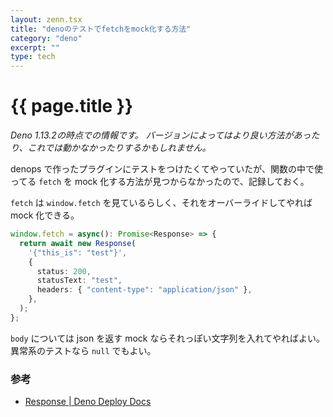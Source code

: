 ```yaml
---
layout: zenn.tsx
title: "denoのテストでfetchをmock化する方法"
category: "deno"
excerpt: ""
type: tech
---
```


# {{ page.title }}

_Deno 1.13.2の時点での情報です。_
_バージョンによってはより良い方法があったり、これでは動かなかったりするかもしれません。_

denops で作ったプラグインにテストをつけたくてやっていたが、関数の中で使ってる `fetch` を mock 化する方法が見つからなかったので、記録しておく。

`fetch` は `window.fetch` を見ているらしく、それをオーバーライドしてやれば mock 化できる。

```typescript
window.fetch = async(): Promise<Response> => {
  return await new Response(
    '{"this_is": "test"}',
    {
      status: 200,
      statusText: "test",
      headers: { "content-type": "application/json" },
    },
  );
};
```

`body` については json を返す mock ならそれっぽい文字列を入れてやればよい。
異常系のテストなら `null` でもよい。


### 参考

- [Response | Deno Deploy Docs](https://deno.com/deploy/docs/runtime-response)

